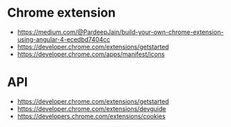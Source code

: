 Chrome extension
=====

  * https://medium.com/@PardeepJain/build-your-own-chrome-extension-using-angular-4-ecedbd7404cc
  * https://developer.chrome.com/extensions/getstarted
  * https://developer.chrome.com/apps/manifest/icons
  
  
API
==
 
   * https://developer.chrome.com/extensions/getstarted
   * https://developer.chrome.com/extensions/devguide 
   * https://developers.chrome.com/extensions/cookies
   
